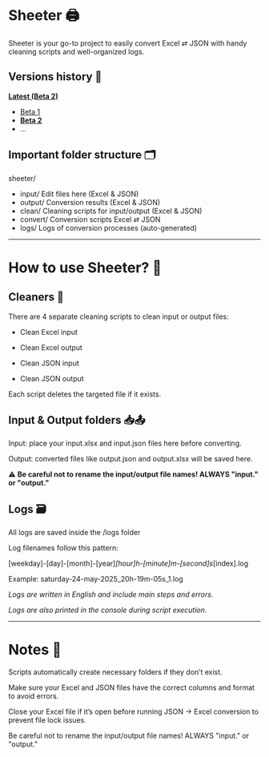 # Sheeter 🖨️

Sheeter is your go-to project to easily convert Excel ⇄ JSON with handy cleaning scripts and well-organized logs.

## Versions history 📝

**[Latest (Beta 2)](https://github.com/TheLaval/Sheeter/releases/latest)**

- [Beta 1](https://github.com/TheLaval/Sheeter/releases/tag/beta-1)
- **[Beta 2](https://github.com/TheLaval/Sheeter/releases/tag/beta-2)**
- ...

## Important folder structure 🗂️

sheeter/
- input/ Edit files here (Excel & JSON)
- output/ Conversion results (Excel & JSON)
- clean/ Cleaning scripts for input/output (Excel & JSON)
- convert/ Conversion scripts Excel ⇄ JSON
- logs/ Logs of conversion processes (auto-generated)

---

# How to use Sheeter? 🤔

## Cleaners 🧹

There are 4 separate cleaning scripts to clean input or output files:

- Clean Excel input

- Clean Excel output

- Clean JSON input

- Clean JSON output

Each script deletes the targeted file if it exists.

## Input & Output folders 📥📤

Input: place your input.xlsx and input.json files here before converting.

Output: converted files like output.json and output.xlsx will be saved here.

⚠️ **Be careful not to rename the input/output file names! ALWAYS "input." or "output."**

## Logs 🗃️

All logs are saved inside the /logs folder

Log filenames follow this pattern:

[weekday]-[day]-[month]-[year]_[hour]h-[minute]m-[second]s_[index].log

Example: saturday-24-may-2025_20h-19m-05s_1.log

*Logs are written in English and include main steps and errors.*

*Logs are also printed in the console during script execution.*

---

# Notes 💬

Scripts automatically create necessary folders if they don’t exist.

Make sure your Excel and JSON files have the correct columns and format to avoid errors.

Close your Excel file if it’s open before running JSON → Excel conversion to prevent file lock issues.

Be careful not to rename the input/output file names! ALWAYS "input." or "output."

